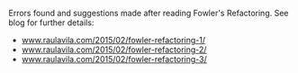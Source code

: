Errors found and suggestions made after reading Fowler's Refactoring. See blog for further details:

* www.raulavila.com/2015/02/fowler-refactoring-1/
* www.raulavila.com/2015/02/fowler-refactoring-2/
* www.raulavila.com/2015/02/fowler-refactoring-3/